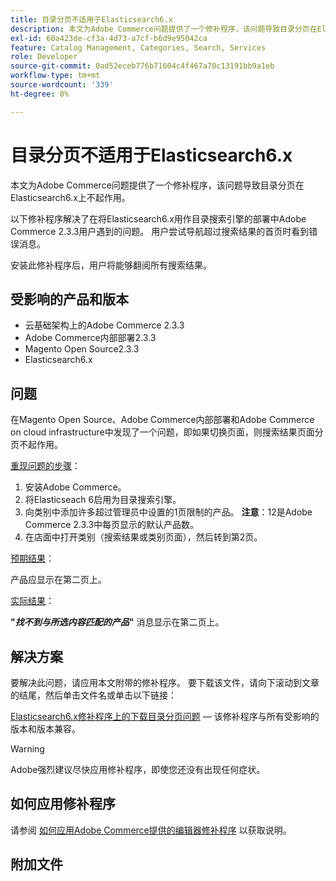 ```yaml
---
title: 目录分页不适用于Elasticsearch6.x
description: 本文为Adobe Commerce问题提供了一个修补程序，该问题导致目录分页在Elasticsearch6.x上不起作用。
exl-id: 60a423de-cf3a-4d73-a7cf-b6d9e95042ca
feature: Catalog Management, Categories, Search, Services
role: Developer
source-git-commit: 0ad52eceb776b71604c4f467a70c13191bb9a1eb
workflow-type: tm+mt
source-wordcount: '339'
ht-degree: 0%

---
```


# 目录分页不适用于Elasticsearch6.x

本文为Adobe Commerce问题提供了一个修补程序，该问题导致目录分页在Elasticsearch6.x上不起作用。

以下修补程序解决了在将Elasticsearch6.x用作目录搜索引擎的部署中Adobe Commerce 2.3.3用户遇到的问题。 用户尝试导航超过搜索结果的首页时看到错误消息。

安装此修补程序后，用户将能够翻阅所有搜索结果。

## 受影响的产品和版本

* 云基础架构上的Adobe Commerce 2.3.3
* Adobe Commerce内部部署2.3.3
* Magento Open Source2.3.3
* Elasticsearch6.x

## 问题

在Magento Open Source、Adobe Commerce内部部署和Adobe Commerce on cloud infrastructure中发现了一个问题，即如果切换页面，则搜索结果页面分页不起作用。

<u>重现问题的步骤</u>：

1. 安装Adobe Commerce。
1. 将Elasticseach 6启用为目录搜索引擎。
1. 向类别中添加许多超过管理员中设置的1页限制的产品。 **注意**：12是Adobe Commerce 2.3.3中每页显示的默认产品数。
1. 在店面中打开类别（搜索结果或类别页面），然后转到第2页。

<u>预期结果</u>：

产品应显示在第二页上。

<u>实际结果</u>：

**&quot;***找不到与所选内容匹配的产品***&quot;** 消息显示在第二页上。

## 解决方案

要解决此问题，请应用本文附带的修补程序。 要下载该文件，请向下滚动到文章的结尾，然后单击文件名或单击以下链接：

[Elasticsearch6.x修补程序上的下载目录分页问题](assets/Catalog_pagination_issue_on_Elasticsearch_6_composer-2019-10-11-08-07-41.patch.zip)  — 该修补程序与所有受影响的版本和版本兼容。

>[!WARNING]
>
>Adobe强烈建议尽快应用修补程序，即使您还没有出现任何症状。

## 如何应用修补程序

请参阅 [如何应用Adobe Commerce提供的编辑器修补程序](/help/how-to/general/how-to-apply-a-composer-patch-provided-by-magento.md) 以获取说明。

## 附加文件
